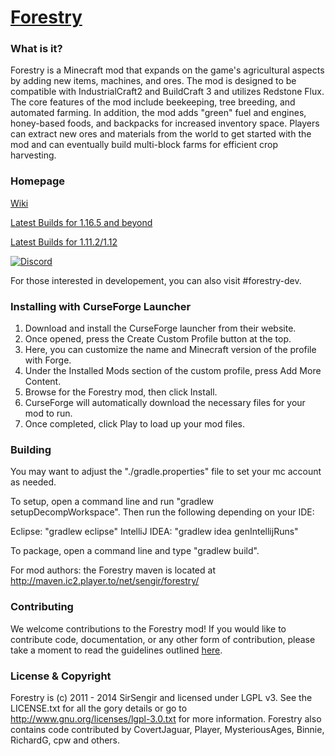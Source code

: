 [Forestry](https://minecraft.curseforge.com/projects/forestry/files)
====================================

### What is it?

Forestry is a Minecraft mod that expands on the game's agricultural aspects by adding new items, machines, and ores. The mod is designed to be compatible with IndustrialCraft2 and BuildCraft 3 and utilizes Redstone Flux. The core features of the mod include beekeeping, tree breeding, and automated farming. In addition, the mod adds "green" fuel and engines, honey-based foods, and backpacks for increased inventory space. Players can extract new ores and materials from the world to get started with the mod and can eventually build multi-block farms for efficient crop harvesting.

### Homepage

[Wiki](http://forestry.sengir.net/)

[Latest Builds for 1.16.5 and beyond](https://github.com/ForestryMC/ForestryMC/actions)

[Latest Builds for 1.11.2/1.12](http://jenkins.ic2.player.to/job/Forestry_1.11/)

[![Discord](https://img.shields.io/discord/417745379258400778.svg?colorB=7289DA&logo=data:image/png;base64,iVBORw0KGgoAAAANSUhEUgAAAHYAAABWAgMAAABnZYq0AAAACVBMVEUAAB38%2FPz%2F%2F%2F%2Bm8P%2F9AAAAAXRSTlMAQObYZgAAAAFiS0dEAIgFHUgAAAAJcEhZcwAACxMAAAsTAQCanBgAAAAHdElNRQfhBxwQJhxy2iqrAAABoElEQVRIx7WWzdGEIAyGgcMeKMESrMJ6rILZCiiBg4eYKr%2Fd1ZAfgXFm98sJfAyGNwno3G9sLucgYGpQ4OGVRxQTREMDZjF7ILSWjoiHo1n%2BE03Aw8p7CNY5IhkYd%2F%2F6MtO3f8BNhR1QWnarCH4tr6myl0cWgUVNcfMcXACP1hKrGMt8wcAyxide7Ymcgqale7hN6846uJCkQxw6GG7h2MH4Czz3cLqD1zHu0VOXMfZjHLoYvsdd0Q7ZvsOkafJ1P4QXxrWFd14wMc60h8JKCbyQvImzlFjyGoZTKzohwWR2UzSONHhYXBQOaKKsySsahwGGDnb%2FiYPJw22sCqzirSULYy1qtHhXGbtgrM0oagBV4XiTJok3GoLoDNH8ooTmBm7ZMsbpFzi2bgPGoXWXME6XT%2BRJ4GLddxJ4PpQy7tmfoU2HPN6cKg%2BledKHBKlF8oNSt5w5g5o8eXhu1IOlpl5kGerDxIVT%2BztzKepulD8utXqpChamkzzuo7xYGk%2FkpSYuviLXun5bzdRf0Krejzqyz7Z3p0I1v2d6HmA07dofmS48njAiuMgAAAAASUVORK5CYII%3D)](https://discord.gg/49XNRJk)

For those interested in developement, you can also visit #forestry-dev.

### Installing with CurseForge Launcher

1. Download and install the CurseForge launcher from their website.
2. Once opened, press the Create Custom Profile button at the top.
3. Here, you can customize the name and Minecraft version of the profile with Forge.
4. Under the Installed Mods section of the custom profile, press Add More Content.
5. Browse for the Forestry mod, then click Install.
6. CurseForge will automatically download the necessary files for your mod to run.
7. Once completed, click Play to load up your mod files.

### Building

You may want to adjust the "./gradle.properties" file to set your mc account as needed.

To setup, open a command line and run "gradlew setupDecompWorkspace". Then run the following depending on your IDE:

Eclipse: "gradlew eclipse"
IntelliJ IDEA: "gradlew idea genIntellijRuns"

To package, open a command line and type "gradlew build".

For mod authors: the Forestry maven is located at http://maven.ic2.player.to/net/sengir/forestry/

### Contributing

We welcome contributions to the Forestry mod! If you would like to contribute code, documentation, or any other form of contribution, please take a moment to read the guidelines outlined [here](https://github.com/ForestryMC/ForestryMC/blob/dev/1.18.x/CONTRIBUTING.md).

### License & Copyright

Forestry is (c) 2011 - 2014 SirSengir and licensed under LGPL v3. See the LICENSE.txt for all the gory details or go to http://www.gnu.org/licenses/lgpl-3.0.txt for more information. Forestry also contains code contributed by CovertJaguar, Player, MysteriousAges, Binnie, RichardG, cpw and others.
